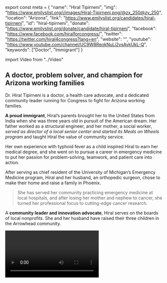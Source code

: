 export const meta = {
  "name": "Hiral Tipirneni",
  "img": "https://www.emilyslist.org/i/images/Hiral-Tipirneni.png/@zx_250@zy_250",
  "location": "Arizona",
  "link": "https://www.emilyslist.org/candidates/hiral-tipirneni",
  "id": "hiral-tipirneni",
  "donate": "https://www.emilyslist.org/donate/candidate/hiral-tipirneni",
  "facebook": "https://www.facebook.com/hiralforcongress/",
  "twitter": "https://twitter.com/hiral4congress?lang=en",
  "website": "",
  "youtube": "https://www.youtube.com/channel/UC9W8ReokNuLi2ysAvkUkL-Q",
  "keywords": ["Doctor", "Immigrant"]
}

import Video from "../Video"

## A doctor, problem solver, and champion for Arizona working families

Dr. Hiral Tipirneni is a doctor, a health care advocate, and a dedicated community leader running for Congress to fight for Arizona working families.

**A proud immigrant**, Hiral’s parents brought her to the United States from India when she was three years old in pursuit of the American dream. Her father worked as a structural engineer, and her mother, a social worker, _served as director of a local senior center and started its Meals on Wheels program_ and taught Hiral the value of community service.

Her own experience with typhoid fever as a child inspired Hiral to earn her medical degree, and she went on to pursue a career in emergency medicine to put her passion for problem-solving, teamwork, and patient care into action.

After serving as chief resident of the University of Michigan’s Emergency Medicine program, Hiral and her husband, an orthopedic surgeon, chose to make their home and raise a family in Phoenix.

> She has served her community practicing emergency medicine at local hospitals, and after losing her mother and nephew to cancer, she turned her professional focus to cutting-edge cancer research.

A **community leader and innovation advocate**, Hiral serves on the boards of local nonprofits. She and her husband have raised their three children in the Arrowhead community.

<Video id="EHRiEtoQHm4" />

## A leader fighting to expand economic opportunity

Hiral is running to expand economic opportunity for Arizona working families and to help create good-paying jobs in the Northwest Valley so that communities can thrive. “America gave my family a chance to rise and thrive, the very reasons that brought us to the United States in the first place,” she has said. “I passionately believe that we must remain a land of opportunity for those who are willing to work for it.”

As an experienced medical doctor, Hiral is dedicated to expanding Americans’ access to quality, affordable health care, and she will fight back against any attempt to undo the progress we’ve worked so hard to make. A leader in her field, Hiral brings together researchers, clinicians, and patient advocates in the fight to treat and cure breast cancer, prostate cancer, and childhood leukemia. When elected, she will bring new leadership to Congress and move Arizona forward for hardworking families.

## An opportunity to flip a seat

Hiral is challenging Rep. Debbie Lesko, the vulnerable Republican who took office after an April special election for the vacant seat in Arizona's 8th Congressional District that Republican Congressman Trent Franks resigned amidst serious allegations that he sexually harassed women staffers.

Hiral ran a strong campaign in the special election, and Lesko only won by a narrow margin even though the GOP poured money into what should have been a safe seat easy to defend.  The stakes are even higher in November, and Hiral has what it takes to win this rematch and help take back the House.

**This is a district that has never before elected a woman of color to Congress, and she is poised to be the first. **Let’s show Hiral our full support, and help send this champion for Arizona working families to Congress — and let’s take back the House.
